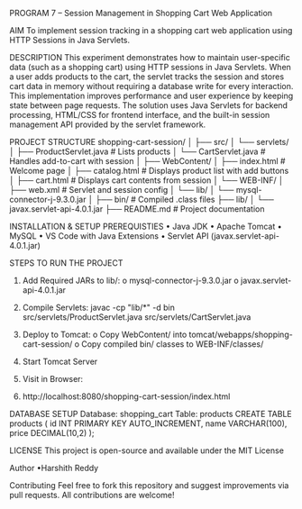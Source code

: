 PROGRAM 7 – Session Management in Shopping Cart Web Application

AIM
To implement session tracking in a shopping cart web application using HTTP Sessions in Java Servlets.

DESCRIPTION
This experiment demonstrates how to maintain user-specific data (such as a shopping cart) using HTTP sessions in Java Servlets. When a user adds products to the cart, the servlet tracks the session and stores cart data in memory without requiring a database write for every interaction. This implementation improves performance and user experience by keeping state between page requests.
The solution uses Java Servlets for backend processing, HTML/CSS for frontend interface, and the built-in session management API provided by the servlet framework.

PROJECT STRUCTURE
shopping-cart-session/
│
├── src/
│   └── servlets/
│       ├── ProductServlet.java         # Lists products
│       └── CartServlet.java            # Handles add-to-cart with session
│
├── WebContent/
│   ├── index.html                      # Welcome page
│   ├── catalog.html                    # Displays product list with add buttons
│   ├── cart.html                       # Displays cart contents from session
│   └── WEB-INF/
│       ├── web.xml                     # Servlet and session config
│       └── lib/
│           └── mysql-connector-j-9.3.0.jar
│
├── bin/                                # Compiled .class files
├── lib/
│   └── javax.servlet-api-4.0.1.jar
├── README.md                           # Project documentation


  
INSTALLATION & SETUP
PREREQUISTIES
•	Java JDK
•	Apache Tomcat
•	MySQL
•	VS Code with Java Extensions
•	Servlet API (javax.servlet-api-4.0.1.jar)

STEPS TO RUN THE PROJECT
1.	Add Required JARs to lib/:
o	mysql-connector-j-9.3.0.jar
o	javax.servlet-api-4.0.1.jar
2.	Compile Servlets:
javac -cp "lib/*" -d bin src/servlets/ProductServlet.java src/servlets/CartServlet.java

3.	Deploy to Tomcat:
o	Copy WebContent/ into tomcat/webapps/shopping-cart-session/
o	Copy compiled bin/ classes to WEB-INF/classes/
4.	Start Tomcat Server
5.	Visit in Browser:
6.	http://localhost:8080/shopping-cart-session/index.html

DATABASE SETUP
Database: shopping_cart
Table: products
CREATE TABLE products (
  id INT PRIMARY KEY AUTO_INCREMENT,
  name VARCHAR(100),
  price DECIMAL(10,2)
);

LICENSE
This project is open-source and available under the MIT License

Author
•Harshith Reddy

Contributing
Feel free to fork this repository and suggest improvements via pull requests. All contributions are welcome!
